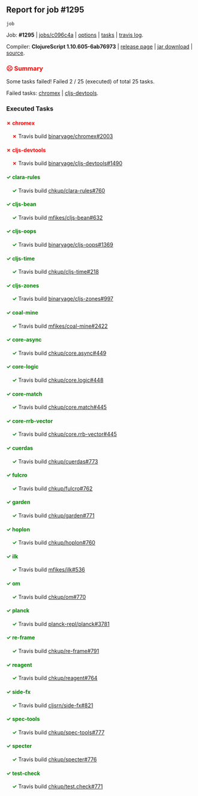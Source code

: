 ## Report for job #1295
```
job
```


Job: **#1295** | [jobs/c096c4a](https://github.com/cljs-oss/canary/commit/c096c4a5d5a95c2fecbafed1d2d6e7afd0985f7e) | [options](options.edn) | [tasks](tasks.edn) | [travis log](https://travis-ci.org/cljs-oss/canary/builds/654039343).

Compiler: **ClojureScript 1.10.605-6ab76973** | [release page](https://github.com/cljs-oss/canary/releases/tag/r1.10.605-6ab76973) | [jar download](https://github.com/cljs-oss/canary/releases/download/r1.10.605-6ab76973/clojurescript-1.10.605-6ab76973.jar) | [source](https://github.com/clojure/clojurescript/commit/6ab76973ab31033b2307f88a2ebc5ad9ebd5cf3e).

### <b style='color:red'>☹ Summary</b>

Some tasks failed! Failed 2 / 25 (executed) of total 25 tasks.

Failed tasks: [chromex](#-chromex) | [cljs-devtools](#-cljs-devtools).

### Executed Tasks

#### <b style='color:red'>&#x2717; chromex</b>
&nbsp;&nbsp;&nbsp;&nbsp;<b style='color:red'>&#x2717;</b> Travis build [binaryage/chromex#2003](https://travis-ci.org/binaryage/chromex/builds/654039782)<br>

#### <b style='color:red'>&#x2717; cljs-devtools</b>
&nbsp;&nbsp;&nbsp;&nbsp;<b style='color:red'>&#x2717;</b> Travis build [binaryage/cljs-devtools#1490](https://travis-ci.org/binaryage/cljs-devtools/builds/654039784)<br>

#### <b style='color:green'>&#x2713; clara-rules</b>
&nbsp;&nbsp;&nbsp;&nbsp;<b style='color:green'>&#x2713;</b> Travis build [chkup/clara-rules#760](https://travis-ci.org/chkup/clara-rules/builds/654039808)<br>

#### <b style='color:green'>&#x2713; cljs-bean</b>
&nbsp;&nbsp;&nbsp;&nbsp;<b style='color:green'>&#x2713;</b> Travis build [mfikes/cljs-bean#632](https://travis-ci.org/mfikes/cljs-bean/builds/654039797)<br>

#### <b style='color:green'>&#x2713; cljs-oops</b>
&nbsp;&nbsp;&nbsp;&nbsp;<b style='color:green'>&#x2713;</b> Travis build [binaryage/cljs-oops#1369](https://travis-ci.org/binaryage/cljs-oops/builds/654039810)<br>

#### <b style='color:green'>&#x2713; cljs-time</b>
&nbsp;&nbsp;&nbsp;&nbsp;<b style='color:green'>&#x2713;</b> Travis build [chkup/cljs-time#218](https://travis-ci.org/chkup/cljs-time/builds/654039799)<br>

#### <b style='color:green'>&#x2713; cljs-zones</b>
&nbsp;&nbsp;&nbsp;&nbsp;<b style='color:green'>&#x2713;</b> Travis build [binaryage/cljs-zones#997](https://travis-ci.org/binaryage/cljs-zones/builds/654039790)<br>

#### <b style='color:green'>&#x2713; coal-mine</b>
&nbsp;&nbsp;&nbsp;&nbsp;<b style='color:green'>&#x2713;</b> Travis build [mfikes/coal-mine#2422](https://travis-ci.org/mfikes/coal-mine/builds/654039802)<br>

#### <b style='color:green'>&#x2713; core-async</b>
&nbsp;&nbsp;&nbsp;&nbsp;<b style='color:green'>&#x2713;</b> Travis build [chkup/core.async#449](https://travis-ci.org/chkup/core.async/builds/654039814)<br>

#### <b style='color:green'>&#x2713; core-logic</b>
&nbsp;&nbsp;&nbsp;&nbsp;<b style='color:green'>&#x2713;</b> Travis build [chkup/core.logic#448](https://travis-ci.org/chkup/core.logic/builds/654039816)<br>

#### <b style='color:green'>&#x2713; core-match</b>
&nbsp;&nbsp;&nbsp;&nbsp;<b style='color:green'>&#x2713;</b> Travis build [chkup/core.match#445](https://travis-ci.org/chkup/core.match/builds/654039818)<br>

#### <b style='color:green'>&#x2713; core-rrb-vector</b>
&nbsp;&nbsp;&nbsp;&nbsp;<b style='color:green'>&#x2713;</b> Travis build [chkup/core.rrb-vector#445](https://travis-ci.org/chkup/core.rrb-vector/builds/654039820)<br>

#### <b style='color:green'>&#x2713; cuerdas</b>
&nbsp;&nbsp;&nbsp;&nbsp;<b style='color:green'>&#x2713;</b> Travis build [chkup/cuerdas#773](https://travis-ci.org/chkup/cuerdas/builds/654039822)<br>

#### <b style='color:green'>&#x2713; fulcro</b>
&nbsp;&nbsp;&nbsp;&nbsp;<b style='color:green'>&#x2713;</b> Travis build [chkup/fulcro#762](https://travis-ci.org/chkup/fulcro/builds/654039824)<br>

#### <b style='color:green'>&#x2713; garden</b>
&nbsp;&nbsp;&nbsp;&nbsp;<b style='color:green'>&#x2713;</b> Travis build [chkup/garden#771](https://travis-ci.org/chkup/garden/builds/654039867)<br>

#### <b style='color:green'>&#x2713; hoplon</b>
&nbsp;&nbsp;&nbsp;&nbsp;<b style='color:green'>&#x2713;</b> Travis build [chkup/hoplon#760](https://travis-ci.org/chkup/hoplon/builds/654039879)<br>

#### <b style='color:green'>&#x2713; ilk</b>
&nbsp;&nbsp;&nbsp;&nbsp;<b style='color:green'>&#x2713;</b> Travis build [mfikes/ilk#536](https://travis-ci.org/mfikes/ilk/builds/654039865)<br>

#### <b style='color:green'>&#x2713; om</b>
&nbsp;&nbsp;&nbsp;&nbsp;<b style='color:green'>&#x2713;</b> Travis build [chkup/om#770](https://travis-ci.org/chkup/om/builds/654039848)<br>

#### <b style='color:green'>&#x2713; planck</b>
&nbsp;&nbsp;&nbsp;&nbsp;<b style='color:green'>&#x2713;</b> Travis build [planck-repl/planck#3781](https://travis-ci.org/planck-repl/planck/builds/654039894)<br>

#### <b style='color:green'>&#x2713; re-frame</b>
&nbsp;&nbsp;&nbsp;&nbsp;<b style='color:green'>&#x2713;</b> Travis build [chkup/re-frame#791](https://travis-ci.org/chkup/re-frame/builds/654039887)<br>

#### <b style='color:green'>&#x2713; reagent</b>
&nbsp;&nbsp;&nbsp;&nbsp;<b style='color:green'>&#x2713;</b> Travis build [chkup/reagent#764](https://travis-ci.org/chkup/reagent/builds/654039850)<br>

#### <b style='color:green'>&#x2713; side-fx</b>
&nbsp;&nbsp;&nbsp;&nbsp;<b style='color:green'>&#x2713;</b> Travis build [cljsrn/side-fx#821](https://travis-ci.org/cljsrn/side-fx/builds/654039854)<br>

#### <b style='color:green'>&#x2713; spec-tools</b>
&nbsp;&nbsp;&nbsp;&nbsp;<b style='color:green'>&#x2713;</b> Travis build [chkup/spec-tools#777](https://travis-ci.org/chkup/spec-tools/builds/654039858)<br>

#### <b style='color:green'>&#x2713; specter</b>
&nbsp;&nbsp;&nbsp;&nbsp;<b style='color:green'>&#x2713;</b> Travis build [chkup/specter#776](https://travis-ci.org/chkup/specter/builds/654039863)<br>

#### <b style='color:green'>&#x2713; test-check</b>
&nbsp;&nbsp;&nbsp;&nbsp;<b style='color:green'>&#x2713;</b> Travis build [chkup/test.check#771](https://travis-ci.org/chkup/test.check/builds/654039898)<br>